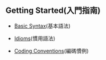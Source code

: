 ## Getting Started(入門指南)

- [Basic Syntax](pages/docs/reference/basic-syntax.md)(基本語法)

- [Idioms](pages/docs/reference/idioms.md)(慣用語法)

- [Coding Conventions](pages/docs/reference/coding-conventions.md)(編碼慣例)
